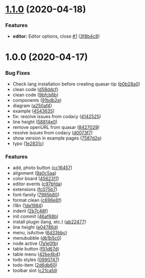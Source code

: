 # [1.1.0](https://github.com/donotebase/quasar-tiptap/compare/@1.0.0...@1.1.0) (2020-04-18)


### Features

* **editor:** Editor options, close [#1](https://github.com/donotebase/quasar-tiptap/issues/1) ([3f8b4c8](https://github.com/donotebase/quasar-tiptap/commit/3f8b4c89502b5d79cd1dd3f674e4588a4e0f4e2e))

# 1.0.0 (2020-04-17)


### Bug Fixes

* Check lang installation before creating quasar-tip ([b0b28a0](https://github.com/donotebase/quasar-tiptap/commit/b0b28a049f559e6099eff7939e995578be386ab1))
* clean code ([d58ddcf](https://github.com/donotebase/quasar-tiptap/commit/d58ddcfb551258ee3584dc0015bbed01b0aeefcd))
* clean code ([9bfcb6b](https://github.com/donotebase/quasar-tiptap/commit/9bfcb6b3eeb408fc174709b5bef5764719d30dc1))
* components ([91bdb2e](https://github.com/donotebase/quasar-tiptap/commit/91bdb2e670434abfa099a4c79f252775c25b9037))
* diagram ([a250af4](https://github.com/donotebase/quasar-tiptap/commit/a250af4002fc52f3e45596d0950c33feda0b6161))
* example ([4543635](https://github.com/donotebase/quasar-tiptap/commit/454363529ae18f759b9fa563d685e4c8f7db51b4))
* fix: resolve issues from codacy ([4142525](https://github.com/donotebase/quasar-tiptap/commit/4142525e31a1ba433b0165d1ca6b5296714d1444))
* line height ([58814e0](https://github.com/donotebase/quasar-tiptap/commit/58814e0f7af92ab3a5bc6852480d0be86d75d194))
* remove openURL from quasar ([8427029](https://github.com/donotebase/quasar-tiptap/commit/8427029d5959e789b9a484c1b56854eb64783076))
* resolve issues from codacy ([d0073f7](https://github.com/donotebase/quasar-tiptap/commit/d0073f74b81c17ec4eb5e0986d78b82876ba7569))
* show version in example pages ([7587d2e](https://github.com/donotebase/quasar-tiptap/commit/7587d2e246cafb8cd60704aea2dd1ff340a0f74e))
* typo ([1e2831c](https://github.com/donotebase/quasar-tiptap/commit/1e2831c64bf17f3734b31eec396b6142daf61358))


### Features

* add, photo button ([cc16457](https://github.com/donotebase/quasar-tiptap/commit/cc16457bd5bb42b91c8b79331cab03cd18237526))
* alignment ([9a0c5aa](https://github.com/donotebase/quasar-tiptap/commit/9a0c5aa5a79c483737188e8311c2e9601d1e1007))
* color board ([4562311](https://github.com/donotebase/quasar-tiptap/commit/4562311ce1f5ecf1019e4b932ebda3d08b22aceb))
* editor events ([c97bfda](https://github.com/donotebase/quasar-tiptap/commit/c97bfda10f1202cfedec823f1499e37120169e3c))
* extensions ([fc075b7](https://github.com/donotebase/quasar-tiptap/commit/fc075b74b6032ac483919aa05ca2e4b21f007863))
* font-family ([7995b80](https://github.com/donotebase/quasar-tiptap/commit/7995b80236f2db86d5cc36502905e6900fa7c04f))
* format clean ([c696e6f](https://github.com/donotebase/quasar-tiptap/commit/c696e6f9c0ae8f3d892f95fa25fb049a52390e71))
* i18n ([1de1984](https://github.com/donotebase/quasar-tiptap/commit/1de1984022b58b4d352a5b358dd485c9e95c8b41))
* indent ([2b7c48f](https://github.com/donotebase/quasar-tiptap/commit/2b7c48f20ded2fe8d77ad3dce89a84e8693b7f87))
* init commit ([46af68b](https://github.com/donotebase/quasar-tiptap/commit/46af68ba353f6bb00def8540069149fefd403777))
* install plugin (lang, etc.) ([ab22477](https://github.com/donotebase/quasar-tiptap/commit/ab22477773a1544e2dc0f43abe1105f28bb641c7))
* line height ([e04786d](https://github.com/donotebase/quasar-tiptap/commit/e04786dd76a025cafde3091885bbfdd7aa483d59))
* menu, isActive ([6d33bbc](https://github.com/donotebase/quasar-tiptap/commit/6d33bbca212ebfe043d1f304537430f4b6f70cd7))
* menububble ([db1b5c0](https://github.com/donotebase/quasar-tiptap/commit/db1b5c070265e2a13f2acaa13090a14e5104f768))
* node active ([7a1e0fb](https://github.com/donotebase/quasar-tiptap/commit/7a1e0fb51c18a6f02b986d56369f6d6af0c77780))
* table button ([f51d67d](https://github.com/donotebase/quasar-tiptap/commit/f51d67d05e94828ba2045a3d661a269dc882ede9))
* table menu ([42be4b4](https://github.com/donotebase/quasar-tiptap/commit/42be4b41cce31e078cb8b2f240f0c23b4b3ac0e1))
* todo styles ([0990747](https://github.com/donotebase/quasar-tiptap/commit/0990747a82b9e171a69dbede84488a23525333b1))
* todo-item ([2d6db60](https://github.com/donotebase/quasar-tiptap/commit/2d6db60a6c7145d8679719d1abf5329797847469))
* toolbar slot ([c21ca1d](https://github.com/donotebase/quasar-tiptap/commit/c21ca1d3abaf05b4368cff26b5d30004564ed799))
